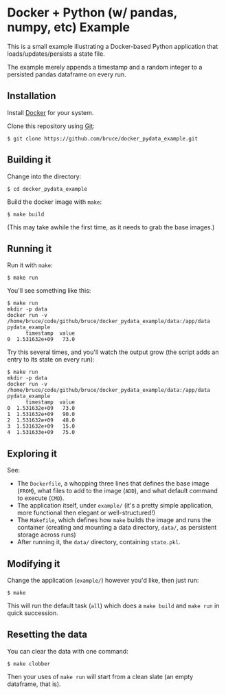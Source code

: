 # Docker + Python (w/ pandas, numpy, etc) Example

This is a small example illustrating a Docker-based Python application
that loads/updates/persists a state file.

The example merely appends a timestamp and a random integer to a persisted pandas dataframe on every run.

## Installation

Install [Docker](https://www.docker.com/get-docker) for your system.

Clone this repository using [Git](https://git-scm.com):

``` shell
$ git clone https://github.com/bruce/docker_pydata_example.git
```

## Building it

Change into the directory:

``` shell
$ cd docker_pydata_example
```

Build the docker image with `make`:

``` shell
$ make build
```

(This may take awhile the first time, as it needs to grab the base images.)

## Running it

Run it with `make`:

``` shell
$ make run
```

You'll see something like this:

```
$ make run
mkdir -p data
docker run -v /home/bruce/code/github/bruce/docker_pydata_example/data:/app/data pydata_example
      timestamp  value
0  1.531632e+09   73.0

```

Try this several times, and you'll watch the output grow (the script adds an entry to its state on every run):

```
$ make run
mkdir -p data
docker run -v /home/bruce/code/github/bruce/docker_pydata_example/data:/app/data pydata_example
      timestamp  value
0  1.531632e+09   73.0
1  1.531632e+09   90.0
2  1.531632e+09   48.0
3  1.531632e+09   15.0
4  1.531633e+09   75.0
```

## Exploring it

See:

- The `Dockerfile`, a whopping three lines that defines the base image (`FROM`), what files to add to the image (`ADD`), and what default command to execute (`CMD`).
- The application itself, under `example/` (it's a pretty simple application, more functional then elegant or well-structured!)
- The `Makefile`, which defines how `make` builds the image and runs the container (creating and mounting a data directory, `data/`, as persistent storage across runs)
- After running it, the `data/` directory, containing `state.pkl`.

## Modifying it

Change the application (`example/`) however you'd like, then just run:

``` shell
$ make
```

This will run the default task (`all`) which does a `make build` and `make run` in quick succession.

## Resetting the data

You can clear the data with one command:

``` shell
$ make clobber
```

Then your uses of `make run` will start from a clean slate (an empty dataframe, that is).
